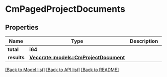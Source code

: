 # CmPagedProjectDocuments

## Properties

Name | Type | Description | Notes
------------ | ------------- | ------------- | -------------
**total** | **i64** |  | 
**results** | [**Vec<crate::models::CmProjectDocument>**](CMProjectDocument.md) |  | 

[[Back to Model list]](../README.md#documentation-for-models) [[Back to API list]](../README.md#documentation-for-api-endpoints) [[Back to README]](../README.md)


